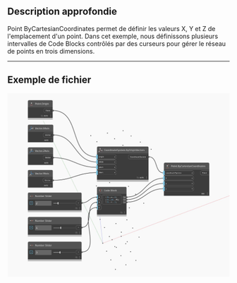 ## Description approfondie
Point ByCartesianCoordinates permet de définir les valeurs X, Y et Z de l'emplacement d'un point. Dans cet exemple, nous définissons plusieurs intervalles de Code Blocks contrôlés par des curseurs pour gérer le réseau de points en trois dimensions.
___
## Exemple de fichier

![ByCartesianCoordinates](./Autodesk.DesignScript.Geometry.Point.ByCartesianCoordinates_img.jpg)

